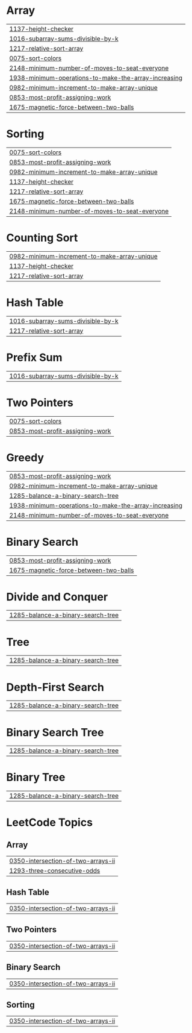 # Array
|  |
| ------- |
| [1137-height-checker](https://github.com/Aniketwarule/Leetcode/tree/master/1137-height-checker) |
| [1016-subarray-sums-divisible-by-k](https://github.com/Aniketwarule/Leetcode/tree/master/1016-subarray-sums-divisible-by-k) |
| [1217-relative-sort-array](https://github.com/Aniketwarule/Leetcode/tree/master/1217-relative-sort-array) |
| [0075-sort-colors](https://github.com/Aniketwarule/Leetcode/tree/master/0075-sort-colors) |
| [2148-minimum-number-of-moves-to-seat-everyone](https://github.com/Aniketwarule/Leetcode/tree/master/2148-minimum-number-of-moves-to-seat-everyone) |
| [1938-minimum-operations-to-make-the-array-increasing](https://github.com/Aniketwarule/Leetcode/tree/master/1938-minimum-operations-to-make-the-array-increasing) |
| [0982-minimum-increment-to-make-array-unique](https://github.com/Aniketwarule/Leetcode/tree/master/0982-minimum-increment-to-make-array-unique) |
| [0853-most-profit-assigning-work](https://github.com/Aniketwarule/Leetcode/tree/master/0853-most-profit-assigning-work) |
| [1675-magnetic-force-between-two-balls](https://github.com/Aniketwarule/Leetcode/tree/master/1675-magnetic-force-between-two-balls) |


# Sorting
|  |
| ------- |
| [0075-sort-colors](https://github.com/Aniketwarule/Leetcode/tree/master/0075-sort-colors) |
| [0853-most-profit-assigning-work](https://github.com/Aniketwarule/Leetcode/tree/master/0853-most-profit-assigning-work) |
| [0982-minimum-increment-to-make-array-unique](https://github.com/Aniketwarule/Leetcode/tree/master/0982-minimum-increment-to-make-array-unique) |
| [1137-height-checker](https://github.com/Aniketwarule/Leetcode/tree/master/1137-height-checker) |
| [1217-relative-sort-array](https://github.com/Aniketwarule/Leetcode/tree/master/1217-relative-sort-array) |
| [1675-magnetic-force-between-two-balls](https://github.com/Aniketwarule/Leetcode/tree/master/1675-magnetic-force-between-two-balls) |
| [2148-minimum-number-of-moves-to-seat-everyone](https://github.com/Aniketwarule/Leetcode/tree/master/2148-minimum-number-of-moves-to-seat-everyone) |
# Counting Sort
|  |
| ------- |
| [0982-minimum-increment-to-make-array-unique](https://github.com/Aniketwarule/Leetcode/tree/master/0982-minimum-increment-to-make-array-unique) |
| [1137-height-checker](https://github.com/Aniketwarule/Leetcode/tree/master/1137-height-checker) |
| [1217-relative-sort-array](https://github.com/Aniketwarule/Leetcode/tree/master/1217-relative-sort-array) |
# Hash Table
|  |
| ------- |
| [1016-subarray-sums-divisible-by-k](https://github.com/Aniketwarule/Leetcode/tree/master/1016-subarray-sums-divisible-by-k) |
| [1217-relative-sort-array](https://github.com/Aniketwarule/Leetcode/tree/master/1217-relative-sort-array) |
# Prefix Sum
|  |
| ------- |
| [1016-subarray-sums-divisible-by-k](https://github.com/Aniketwarule/Leetcode/tree/master/1016-subarray-sums-divisible-by-k) |
# Two Pointers
|  |
| ------- |
| [0075-sort-colors](https://github.com/Aniketwarule/Leetcode/tree/master/0075-sort-colors) |
| [0853-most-profit-assigning-work](https://github.com/Aniketwarule/Leetcode/tree/master/0853-most-profit-assigning-work) |
# Greedy
|  |
| ------- |
| [0853-most-profit-assigning-work](https://github.com/Aniketwarule/Leetcode/tree/master/0853-most-profit-assigning-work) |
| [0982-minimum-increment-to-make-array-unique](https://github.com/Aniketwarule/Leetcode/tree/master/0982-minimum-increment-to-make-array-unique) |
| [1285-balance-a-binary-search-tree](https://github.com/Aniketwarule/Leetcode/tree/master/1285-balance-a-binary-search-tree) |
| [1938-minimum-operations-to-make-the-array-increasing](https://github.com/Aniketwarule/Leetcode/tree/master/1938-minimum-operations-to-make-the-array-increasing) |
| [2148-minimum-number-of-moves-to-seat-everyone](https://github.com/Aniketwarule/Leetcode/tree/master/2148-minimum-number-of-moves-to-seat-everyone) |
# Binary Search
|  |
| ------- |
| [0853-most-profit-assigning-work](https://github.com/Aniketwarule/Leetcode/tree/master/0853-most-profit-assigning-work) |
| [1675-magnetic-force-between-two-balls](https://github.com/Aniketwarule/Leetcode/tree/master/1675-magnetic-force-between-two-balls) |
# Divide and Conquer
|  |
| ------- |
| [1285-balance-a-binary-search-tree](https://github.com/Aniketwarule/Leetcode/tree/master/1285-balance-a-binary-search-tree) |
# Tree
|  |
| ------- |
| [1285-balance-a-binary-search-tree](https://github.com/Aniketwarule/Leetcode/tree/master/1285-balance-a-binary-search-tree) |
# Depth-First Search
|  |
| ------- |
| [1285-balance-a-binary-search-tree](https://github.com/Aniketwarule/Leetcode/tree/master/1285-balance-a-binary-search-tree) |
# Binary Search Tree
|  |
| ------- |
| [1285-balance-a-binary-search-tree](https://github.com/Aniketwarule/Leetcode/tree/master/1285-balance-a-binary-search-tree) |
# Binary Tree
|  |
| ------- |
| [1285-balance-a-binary-search-tree](https://github.com/Aniketwarule/Leetcode/tree/master/1285-balance-a-binary-search-tree) |
<!---LeetCode Topics Start-->
# LeetCode Topics
## Array
|  |
| ------- |
| [0350-intersection-of-two-arrays-ii](https://github.com/Aniketwarule/Leetcode/tree/master/0350-intersection-of-two-arrays-ii) |
| [1293-three-consecutive-odds](https://github.com/Aniketwarule/Leetcode/tree/master/1293-three-consecutive-odds) |
## Hash Table
|  |
| ------- |
| [0350-intersection-of-two-arrays-ii](https://github.com/Aniketwarule/Leetcode/tree/master/0350-intersection-of-two-arrays-ii) |
## Two Pointers
|  |
| ------- |
| [0350-intersection-of-two-arrays-ii](https://github.com/Aniketwarule/Leetcode/tree/master/0350-intersection-of-two-arrays-ii) |
## Binary Search
|  |
| ------- |
| [0350-intersection-of-two-arrays-ii](https://github.com/Aniketwarule/Leetcode/tree/master/0350-intersection-of-two-arrays-ii) |
## Sorting
|  |
| ------- |
| [0350-intersection-of-two-arrays-ii](https://github.com/Aniketwarule/Leetcode/tree/master/0350-intersection-of-two-arrays-ii) |
<!---LeetCode Topics End-->